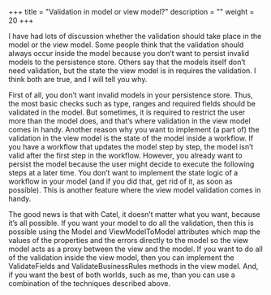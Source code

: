 +++
title = "Validation in model or view model?" 
description = ""
weight = 20
+++

I have had lots of discussion whether the validation should take place in the model or the view model. Some people think that the validation should always occur inside the model because you don’t want to persist invalid models to the persistence store. Others say that the models itself don’t need validation, but the state the view model is in requires the validation. I think both are true, and I will tell you why.

First of all, you don’t want invalid models in your persistence store. Thus, the most basic checks such as type, ranges and required fields should be validated in the model. But sometimes, it is required to restrict the user more than the model does, and that’s where validation in the view model comes in handy. Another reason why you want to implement (a part of) the validation in the view model is the state of the model inside a workflow. If you have a workflow that updates the model step by step, the model isn’t valid after the first step in the workflow. However, you already want to persist the model because the user might decide to execute the following steps at a later time. You don’t want to implement the state logic of a workflow in your model (and if you did that, get rid of it, as soon as possible). This is another feature where the view model validation comes in handy.

The good news is that with Catel, it doesn’t matter what you want, because it’s all possible. If you want your model to do all the validation, then this is possible using the Model and ViewModelToModel attributes which map the values of the properties and the errors directly to the model so the view model acts as a proxy between the view and the model. If you want to do all of the validation inside the view model, then you can implement the ValidateFields and ValidateBusinessRules methods in the view model. And, if you want the best of both worlds, such as me, than you can use a combination of the techniques described above.


